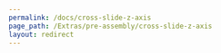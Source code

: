 ```yaml
---
permalink: /docs/cross-slide-z-axis
page_path: /Extras/pre-assembly/cross-slide-z-axis
layout: redirect
---
```

